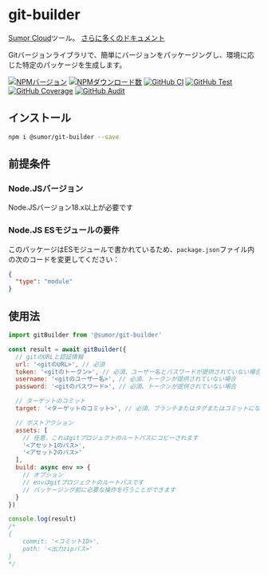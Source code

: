 # git-builder

[Sumor Cloud](https://sumor.cloud)ツール。
[さらに多くのドキュメント](https://sumor.cloud/git-builder)

Gitバージョンライブラリで、簡単にバージョンをパッケージングし、環境に応じた特定のパッケージを生成します。

[![NPMバージョン](https://img.shields.io/npm/v/@sumor/git-builder?logo=npm&label=NPM)](https://www.npmjs.com/package/@sumor/git-builder)
[![NPMダウンロード数](https://img.shields.io/npm/dw/@sumor/git-builder?logo=npm&label=ダウンロード)](https://www.npmjs.com/package/@sumor/git-builder)
[![GitHub CI](https://img.shields.io/github/actions/workflow/status/sumor-cloud/git-builder/ci.yml?logo=github&label=CI)](https://github.com/sumor-cloud/git-builder/actions/workflows/ci.yml)
[![GitHub Test](https://img.shields.io/github/actions/workflow/status/sumor-cloud/git-builder/ut.yml?logo=github&label=テスト)](https://github.com/sumor-cloud/git-builder/actions/workflows/ut.yml)
[![GitHub Coverage](https://img.shields.io/github/actions/workflow/status/sumor-cloud/git-builder/coverage.yml?logo=github&label=カバレッジ)](https://github.com/sumor-cloud/git-builder/actions/workflows/coverage.yml)
[![GitHub Audit](https://img.shields.io/github/actions/workflow/status/sumor-cloud/git-builder/audit.yml?logo=github&label=監査)](https://github.com/sumor-cloud/git-builder/actions/workflows/audit.yml)

## インストール

```bash
npm i @sumor/git-builder --save
```

## 前提条件

### Node.JSバージョン

Node.JSバージョン18.x以上が必要です

### Node.JS ESモジュールの要件

このパッケージはESモジュールで書かれているため、`package.json`ファイル内の次のコードを変更してください：

```json
{
  "type": "module"
}
```

## 使用法

```javascript
import gitBuilder from '@sumor/git-builder'

const result = await gitBuilder({
  // gitのURLと認証情報
  url: '<gitのURL>', // 必須
  token: '<gitのトークン>', // 必須、ユーザー名とパスワードが提供されていない場合
  username: '<gitのユーザー名>', // 必須、トークンが提供されていない場合
  password: '<gitのパスワード>', // 必須、トークンが提供されていない場合

  // ターゲットのコミット
  target: '<ターゲットのコミット>', // 必須、ブランチまたはタグまたはコミットになります

  // ポストアクション
  assets: [
    // 任意、これはgitプロジェクトのルートパスにコピーされます
    '<アセット1のパス>',
    '<アセット2のパス>'
  ],
  build: async env => {
    // オプション
    // envはgitプロジェクトのルートパスです
    // パッケージング前に必要な操作を行うことができます
  }
})

console.log(result)
/*
{
    commit: '<コミットID>',
    path: '<出力zipパス>'
} 
*/
```
